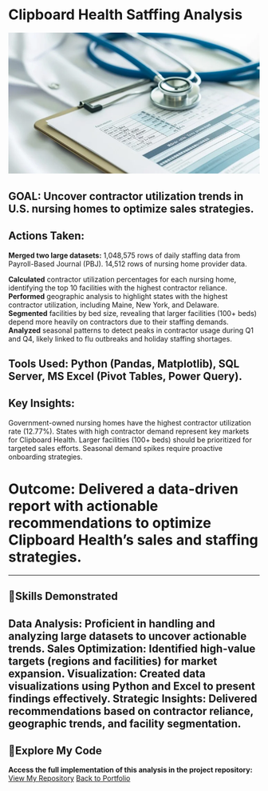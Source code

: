 # Clipboard Health Satffing Analysis
![nursing-home](pic03.jpg)

## GOAL: Uncover contractor utilization trends in U.S. nursing homes to optimize sales strategies.

## Actions Taken:

**Merged two large datasets:**
1,048,575 rows of daily staffing data from Payroll-Based Journal (PBJ).
14,512 rows of nursing home provider data.

**Calculated** contractor utilization percentages for each nursing home, identifying the top 10 facilities with the highest contractor reliance.
**Performed** geographic analysis to highlight states with the highest contractor utilization, including Maine, New York, and Delaware.
**Segmented** facilities by bed size, revealing that larger facilities (100+ beds) depend more heavily on contractors due to their staffing demands.
**Analyzed** seasonal patterns to detect peaks in contractor usage during Q1 and Q4, likely linked to flu outbreaks and holiday staffing shortages.

## Tools Used: Python (Pandas, Matplotlib), SQL Server, MS Excel (Pivot Tables, Power Query).

## Key Insights:
Government-owned nursing homes have the highest contractor utilization rate (12.77%).
States with high contractor demand represent key markets for Clipboard Health.
Larger facilities (100+ beds) should be prioritized for targeted sales efforts.
Seasonal demand spikes require proactive onboarding strategies.

# Outcome: Delivered a data-driven report with actionable recommendations to optimize Clipboard Health’s sales and staffing strategies.
---
## 🎯Skills Demonstrated

**Data Analysis:** Proficient in handling and analyzing large datasets to uncover actionable trends.
**Sales Optimization:** Identified high-value targets (regions and facilities) for market expansion.
**Visualization:** Created data visualizations using Python and Excel to present findings effectively.
**Strategic Insights:** Delivered recommendations based on contractor reliance, geographic trends, and facility segmentation.
----
## 🔗Explore My Code

**Access the full implementation of this analysis in the project repository:** 
[View My Repository](clipboard_health)
[Back to Portfolio](README.md)
